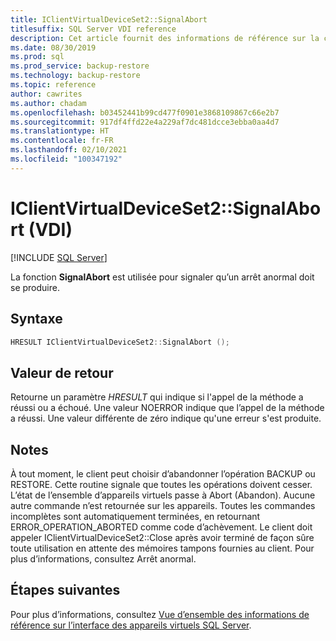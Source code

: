 ```yaml
---
title: IClientVirtualDeviceSet2::SignalAbort
titlesuffix: SQL Server VDI reference
description: Cet article fournit des informations de référence sur la commande IClientVirtualDeviceSet2::SignalAbort.
ms.date: 08/30/2019
ms.prod: sql
ms.prod_service: backup-restore
ms.technology: backup-restore
ms.topic: reference
author: cawrites
ms.author: chadam
ms.openlocfilehash: b03452441b99cd477f0901e3868109867c66e2b7
ms.sourcegitcommit: 917df4ffd22e4a229af7dc481dcce3ebba0aa4d7
ms.translationtype: HT
ms.contentlocale: fr-FR
ms.lasthandoff: 02/10/2021
ms.locfileid: "100347192"
---
```

# <a name="iclientvirtualdeviceset2signalabort-vdi"></a>IClientVirtualDeviceSet2::SignalAbort (VDI)

[!INCLUDE [SQL Server](../../../includes/applies-to-version/sqlserver.md)]

La fonction **SignalAbort** est utilisée pour signaler qu’un arrêt anormal doit se produire.

## <a name="syntax"></a>Syntaxe

```c
HRESULT IClientVirtualDeviceSet2::SignalAbort ();
```

## <a name="return-value"></a>Valeur de retour

Retourne un paramètre *HRESULT* qui indique si l'appel de la méthode a réussi ou a échoué. Une valeur NOERROR indique que l’appel de la méthode a réussi. Une valeur différente de zéro indique qu'une erreur s'est produite.

## <a name="remarks"></a>Notes

À tout moment, le client peut choisir d’abandonner l’opération BACKUP ou RESTORE. Cette routine signale que toutes les opérations doivent cesser. L’état de l’ensemble d’appareils virtuels passe à Abort (Abandon). Aucune autre commande n’est retournée sur les appareils. Toutes les commandes incomplètes sont automatiquement terminées, en retournant ERROR_OPERATION_ABORTED comme code d’achèvement. Le client doit appeler IClientVirtualDeviceSet2::Close après avoir terminé de façon sûre toute utilisation en attente des mémoires tampons fournies au client. Pour plus d’informations, consultez Arrêt anormal.

## <a name="next-steps"></a>Étapes suivantes

Pour plus d’informations, consultez [Vue d’ensemble des informations de référence sur l’interface des appareils virtuels SQL Server](reference-virtual-device-interface.md).